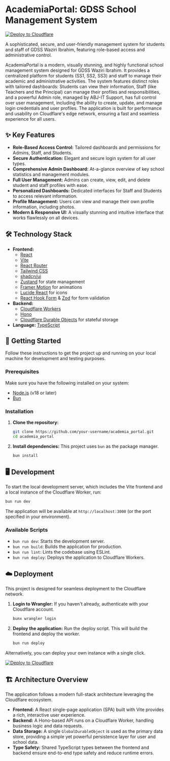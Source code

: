 # AcademiaPortal: GDSS School Management System

[![Deploy to Cloudflare](https://deploy.workers.cloudflare.com/button)](https://deploy.workers.cloudflare.com/?url=https://github.com/AdoFada1/generated-app-20251022-114023)

A sophisticated, secure, and user-friendly management system for students and staff of GDSS Waziri Ibrahim, featuring role-based access and administrative control.

AcademiaPortal is a modern, visually stunning, and highly functional school management system designed for GDSS Waziri Ibrahim. It provides a centralized platform for students (SS1, SS2, SS3) and staff to manage their academic and administrative activities. The system features distinct roles with tailored dashboards: Students can view their information, Staff (like Teachers and the Principal) can manage their profiles and responsibilities, and a powerful Admin role, managed by ABJ-IT Support, has full control over user management, including the ability to create, update, and manage login credentials and user profiles. The application is built for performance and usability on Cloudflare's edge network, ensuring a fast and seamless experience for all users.

## ✨ Key Features

*   **Role-Based Access Control:** Tailored dashboards and permissions for Admins, Staff, and Students.
*   **Secure Authentication:** Elegant and secure login system for all user types.
*   **Comprehensive Admin Dashboard:** At-a-glance overview of key school statistics and management modules.
*   **Full User Management:** Admins can create, view, edit, and delete student and staff profiles with ease.
*   **Personalized Dashboards:** Dedicated interfaces for Staff and Students to access relevant information.
*   **Profile Management:** Users can view and manage their own profile information, including photos.
*   **Modern & Responsive UI:** A visually stunning and intuitive interface that works flawlessly on all devices.

## 🛠️ Technology Stack

*   **Frontend:**
    *   [React](https://react.dev/)
    *   [Vite](https://vitejs.dev/)
    *   [React Router](https://reactrouter.com/)
    *   [Tailwind CSS](https://tailwindcss.com/)
    *   [shadcn/ui](https://ui.shadcn.com/)
    *   [Zustand](https://zustand-demo.pmnd.rs/) for state management
    *   [Framer Motion](https://www.framer.com/motion/) for animations
    *   [Lucide React](https://lucide.dev/) for icons
    *   [React Hook Form](https://react-hook-form.com/) & [Zod](https://zod.dev/) for form validation
*   **Backend:**
    *   [Cloudflare Workers](https://workers.cloudflare.com/)
    *   [Hono](https://hono.dev/)
    *   [Cloudflare Durable Objects](https://developers.cloudflare.com/durable-objects/) for stateful storage
*   **Language:** [TypeScript](https://www.typescriptlang.org/)

## 🚀 Getting Started

Follow these instructions to get the project up and running on your local machine for development and testing purposes.

### Prerequisites

Make sure you have the following installed on your system:
*   [Node.js](https://nodejs.org/) (v18 or later)
*   [Bun](https://bun.sh/)

### Installation

1.  **Clone the repository:**
    ```sh
    git clone https://github.com/your-username/academia_portal.git
    cd academia_portal
    ```

2.  **Install dependencies:**
    This project uses `bun` as the package manager.
    ```sh
    bun install
    ```

## 🖥️ Development

To start the local development server, which includes the Vite frontend and a local instance of the Cloudflare Worker, run:

```sh
bun run dev
```

The application will be available at `http://localhost:3000` (or the port specified in your environment).

### Available Scripts

*   `bun run dev`: Starts the development server.
*   `bun run build`: Builds the application for production.
*   `bun run lint`: Lints the codebase using ESLint.
*   `bun run deploy`: Deploys the application to Cloudflare Workers.

## ☁️ Deployment

This project is designed for seamless deployment to the Cloudflare network.

1.  **Login to Wrangler:**
    If you haven't already, authenticate with your Cloudflare account.
    ```sh
    bunx wrangler login
    ```

2.  **Deploy the application:**
    Run the deploy script. This will build the frontend and deploy the worker.
    ```sh
    bun run deploy
    ```

Alternatively, you can deploy your own instance with a single click.

[![Deploy to Cloudflare](https://deploy.workers.cloudflare.com/button)](https://deploy.workers.cloudflare.com/?url=https://github.com/AdoFada1/generated-app-20251022-114023)

## 🏗️ Architecture Overview

The application follows a modern full-stack architecture leveraging the Cloudflare ecosystem.

*   **Frontend:** A React single-page application (SPA) built with Vite provides a rich, interactive user experience.
*   **Backend:** A Hono-based API runs on a Cloudflare Worker, handling business logic and data requests.
*   **Data Storage:** A single `GlobalDurableObject` is used as the primary data store, providing a simple yet powerful persistence layer for user and school data.
*   **Type Safety:** Shared TypeScript types between the frontend and backend ensure end-to-end type safety and reduce runtime errors.